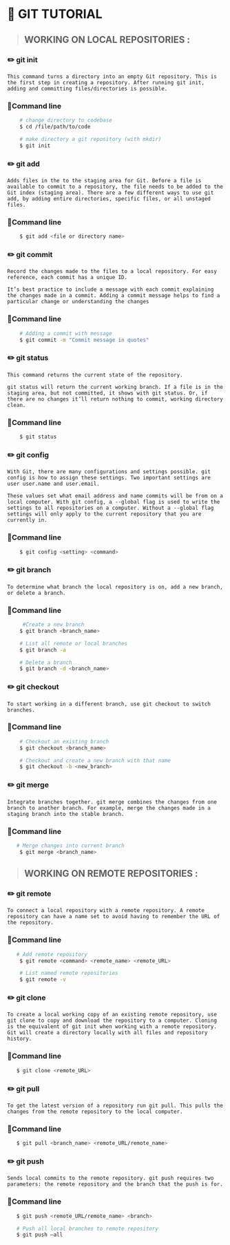 # 📙 **GIT TUTORIAL**

>## WORKING ON LOCAL REPOSITORIES :

### ✏️ git init
    This command turns a directory into an empty Git repository. This is the first step in creating a repository. After running git init, adding and committing files/directories is possible.

### 📝Command line
```bash
    # change directory to codebase
    $ cd /file/path/to/code

    # make directory a git repository (with mkdir)
    $ git init
```
### ✏️ git add
    Adds files in the to the staging area for Git. Before a file is available to commit to a repository, the file needs to be added to the Git index (staging area). There are a few different ways to use git add, by adding entire directories, specific files, or all unstaged files.

### 📝Command line
```bash
    $ git add <file or directory name>
```
### ✏️ git commit
    Record the changes made to the files to a local repository. For easy reference, each commit has a unique ID.

    It’s best practice to include a message with each commit explaining the changes made in a commit. Adding a commit message helps to find a particular change or understanding the changes

### 📝Command line
```bash
    # Adding a commit with message
    $ git commit -m "Commit message in quotes"
```

### ✏️ git status
    This command returns the current state of the repository.

    git status will return the current working branch. If a file is in the staging area, but not committed, it shows with git status. Or, if there are no changes it’ll return nothing to commit, working directory clean.

### 📝Command line
```bash
    $ git status
```

### ✏️ git config
    With Git, there are many configurations and settings possible. git config is how to assign these settings. Two important settings are user user.name and user.email. 

    These values set what email address and name commits will be from on a local computer. With git config, a --global flag is used to write the settings to all repositories on a computer. Without a --global flag settings will only apply to the current repository that you are currently in.

### 📝Command line
```bash
    $ git config <setting> <command>
```

### ✏️ git branch
    To determine what branch the local repository is on, add a new branch, or delete a branch.

### 📝Command line
```bash
     #Create a new branch
    $ git branch <branch_name>

    # List all remote or local branches
    $ git branch -a

    # Delete a branch
    $ git branch -d <branch_name>
```

### ✏️ git checkout
    To start working in a different branch, use git checkout to switch branches.

### 📝Command line
```bash
    # Checkout an existing branch
    $ git checkout <branch_name>

    # Checkout and create a new branch with that name
    $ git checkout -b <new_branch>
```

### ✏️ git merge
    Integrate branches together. git merge combines the changes from one branch to another branch. For example, merge the changes made in a staging branch into the stable branch.

### 📝Command line
```bash
   # Merge changes into current branch
    $ git merge <branch_name>
```

>## WORKING ON REMOTE REPOSITORIES :

### ✏️ git remote
    To connect a local repository with a remote repository. A remote repository can have a name set to avoid having to remember the URL of the repository.

### 📝Command line
```bash
   # Add remote repository
    $ git remote <command> <remote_name> <remote_URL>

    # List named remote repositories
    $ git remote -v
```

### ✏️ git clone
    To create a local working copy of an existing remote repository, use git clone to copy and download the repository to a computer. Cloning is the equivalent of git init when working with a remote repository. Git will create a directory locally with all files and repository history.

### 📝Command line
```bash
   $ git clone <remote_URL>
```
### ✏️ git pull
    To get the latest version of a repository run git pull. This pulls the changes from the remote repository to the local computer.

### 📝Command line
```bash
   $ git pull <branch_name> <remote_URL/remote_name>
```
### ✏️ git push
    Sends local commits to the remote repository. git push requires two parameters: the remote repository and the branch that the push is for.

### 📝Command line
```bash
   $ git push <remote_URL/remote_name> <branch>

   # Push all local branches to remote repository
   $ git push —all
```
